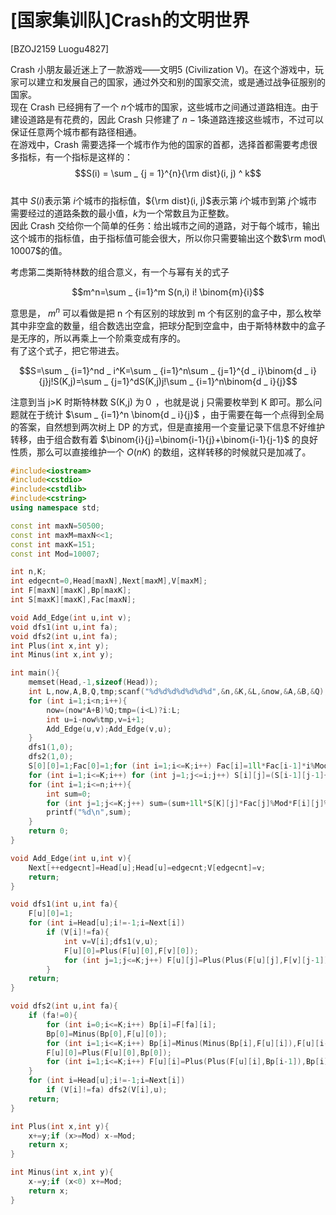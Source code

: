 # [国家集训队]Crash的文明世界
[BZOJ2159 Luogu4827]

Crash 小朋友最近迷上了一款游戏——文明5 (Civilization V)。在这个游戏中，玩家可以建立和发展自己的国家，通过外交和别的国家交流，或是通过战争征服别的国家。  
现在 Crash 已经拥有了一个 $n$个城市的国家，这些城市之间通过道路相连。由于建设道路是有花费的，因此 Crash 只修建了 $n-1$条道路连接这些城市，不过可以保证任意两个城市都有路径相通。  
在游戏中，Crash 需要选择一个城市作为他的国家的首都，选择首都需要考虑很多指标，有一个指标是这样的：  
$$S(i) = \sum _ {j = 1}^{n}{\rm dist}(i, j) ^ k$$  
其中 $S(i)$表示第 $i$个城市的指标值，${\rm dist}(i, j)$表示第 $i$个城市到第 $j$个城市需要经过的道路条数的最小值，$k$为一个常数且为正整数。  
因此 Crash 交给你一个简单的任务：给出城市之间的道路，对于每个城市，输出这个城市的指标值，由于指标值可能会很大，所以你只需要输出这个数$\rm mod\ 10007$的值。

考虑第二类斯特林数的组合意义，有一个与幂有关的式子

$$m^n=\sum _ {i=1}^m S(n,i) i! \binom{m}{i}$$

意思是， $m^n$ 可以看做是把 n 个有区别的球放到 m 个有区别的盒子中，那么枚举其中非空盒的数量，组合数选出空盒，把球分配到空盒中，由于斯特林数中的盒子是无序的，所以再乘上一个阶乘变成有序的。  
有了这个式子，把它带进去。

$$S=\sum _ {i=1}^nd _ i^K=\sum _ {i=1}^n\sum _ {j=1}^{d _ i}\binom{d _ i}{j}j!S(K,j)=\sum _ {j=1}^dS(K,j)j!\sum _ {i=1}^n\binom{d _ i}{j}$$

注意到当 j>K 时斯特林数 S(K,j) 为０ ，也就是说 j 只需要枚举到 K 即可。那么问题就在于统计 $\sum _ {i=1}^n \binom{d _ i}{j}$ ，由于需要在每一个点得到全局的答案，自然想到两次树上 DP 的方式，但是直接用一个变量记录下信息不好维护转移，由于组合数有着 $\binom{i}{j}=\binom{i-1}{j}+\binom{i-1}{j-1}$ 的良好性质，那么可以直接维护一个 $O(nK)$ 的数组，这样转移的时候就只是加减了。

```cpp
#include<iostream>
#include<cstdio>
#include<cstdlib>
#include<cstring>
using namespace std;

const int maxN=50500;
const int maxM=maxN<<1;
const int maxK=151;
const int Mod=10007;

int n,K;
int edgecnt=0,Head[maxN],Next[maxM],V[maxM];
int F[maxN][maxK],Bp[maxK];
int S[maxK][maxK],Fac[maxN];

void Add_Edge(int u,int v);
void dfs1(int u,int fa);
void dfs2(int u,int fa);
int Plus(int x,int y);
int Minus(int x,int y);

int main(){
	memset(Head,-1,sizeof(Head));
	int L,now,A,B,Q,tmp;scanf("%d%d%d%d%d%d%d",&n,&K,&L,&now,&A,&B,&Q);
	for (int i=1;i<n;i++){
		now=(now*A+B)%Q;tmp=(i<L)?i:L;
		int u=i-now%tmp,v=i+1;
		Add_Edge(u,v);Add_Edge(v,u);
	}
	dfs1(1,0);
	dfs2(1,0);
	S[0][0]=1;Fac[0]=1;for (int i=1;i<=K;i++) Fac[i]=1ll*Fac[i-1]*i%Mod;
	for (int i=1;i<=K;i++) for (int j=1;j<=i;j++) S[i][j]=(S[i-1][j-1]+1ll*j*S[i-1][j]%Mod)%Mod;
	for (int i=1;i<=n;i++){
		int sum=0;
		for (int j=1;j<=K;j++) sum=(sum+1ll*S[K][j]*Fac[j]%Mod*F[i][j]%Mod)%Mod;
		printf("%d\n",sum);
	}
	return 0;
}

void Add_Edge(int u,int v){
	Next[++edgecnt]=Head[u];Head[u]=edgecnt;V[edgecnt]=v;
	return;
}

void dfs1(int u,int fa){
	F[u][0]=1;
	for (int i=Head[u];i!=-1;i=Next[i])
		if (V[i]!=fa){
			int v=V[i];dfs1(v,u);
			F[u][0]=Plus(F[u][0],F[v][0]);
			for (int j=1;j<=K;j++) F[u][j]=Plus(Plus(F[u][j],F[v][j-1]),F[v][j]);
		}
	return;
}

void dfs2(int u,int fa){
	if (fa!=0){
		for (int i=0;i<=K;i++) Bp[i]=F[fa][i];
		Bp[0]=Minus(Bp[0],F[u][0]);
		for (int i=1;i<=K;i++) Bp[i]=Minus(Minus(Bp[i],F[u][i]),F[u][i-1]);
		F[u][0]=Plus(F[u][0],Bp[0]);
		for (int i=1;i<=K;i++) F[u][i]=Plus(Plus(F[u][i],Bp[i-1]),Bp[i]);
	}
	for (int i=Head[u];i!=-1;i=Next[i])
		if (V[i]!=fa) dfs2(V[i],u);
	return;
}

int Plus(int x,int y){
	x+=y;if (x>=Mod) x-=Mod;
	return x;
}

int Minus(int x,int y){
	x-=y;if (x<0) x+=Mod;
	return x;
}
```
